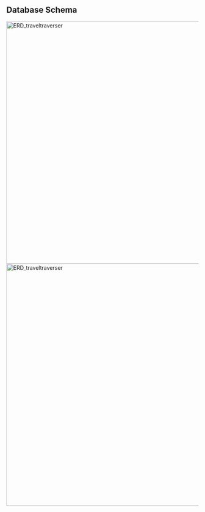 <h2>Database Schema</h2>
<img width="635" alt="ERD_traveltraverser" src="https://github.com/user-attachments/assets/448a8290-44e2-46d5-b35c-6cc32d351760" />

<Project Class>
  <img width="635" alt="ERD_traveltraverser" src="https://github.com/user-attachments/assets/448a8290-44e2-46d5-b35c-6cc32d351760" />


